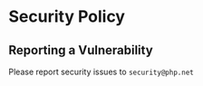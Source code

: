 # Security Policy

## Reporting a Vulnerability

Please report security issues to `security@php.net`
